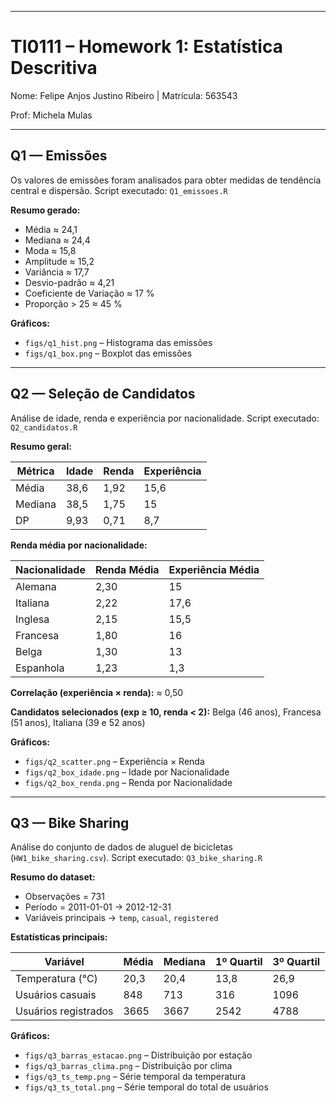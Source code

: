 
---

# TI0111 – Homework 1: Estatística Descritiva


Nome: Felipe Anjos Justino Ribeiro | Matrícula: 563543

Prof: Michela Mulas

---

## Q1 — Emissões

Os valores de emissões foram analisados para obter medidas de tendência central e dispersão.
Script executado: `Q1_emissoes.R`

**Resumo gerado:**

* Média ≈ 24,1
* Mediana ≈ 24,4
* Moda ≈ 15,8
* Amplitude ≈ 15,2
* Variância ≈ 17,7
* Desvio-padrão ≈ 4,21
* Coeficiente de Variação ≈ 17 %
* Proporção > 25 ≈ 45 %

**Gráficos:**

* `figs/q1_hist.png` – Histograma das emissões
* `figs/q1_box.png` – Boxplot das emissões

---

## Q2 — Seleção de Candidatos

Análise de idade, renda e experiência por nacionalidade.
Script executado: `Q2_candidatos.R`

**Resumo geral:**

| Métrica | Idade | Renda | Experiência |
| ------- | ----- | ----- | ----------- |
| Média   | 38,6  | 1,92  | 15,6        |
| Mediana | 38,5  | 1,75  | 15          |
| DP      | 9,93  | 0,71  | 8,7         |

**Renda média por nacionalidade:**

| Nacionalidade | Renda Média | Experiência Média |
| ------------- | ----------- | ----------------- |
| Alemana       | 2,30        | 15                |
| Italiana      | 2,22        | 17,6              |
| Inglesa       | 2,15        | 15,5              |
| Francesa      | 1,80        | 16                |
| Belga         | 1,30        | 13                |
| Espanhola     | 1,23        | 1,3               |

**Correlação (experiência × renda):** ≈ 0,50

**Candidatos selecionados (exp ≥ 10, renda < 2):**
Belga (46 anos), Francesa (51 anos), Italiana (39 e 52 anos)

**Gráficos:**

* `figs/q2_scatter.png` – Experiência × Renda
* `figs/q2_box_idade.png` – Idade por Nacionalidade
* `figs/q2_box_renda.png` – Renda por Nacionalidade

---

## Q3 — Bike Sharing

Análise do conjunto de dados de aluguel de bicicletas (`HW1_bike_sharing.csv`).
Script executado: `Q3_bike_sharing.R`

**Resumo do dataset:**

* Observações = 731
* Período = 2011-01-01 → 2012-12-31
* Variáveis principais → `temp`, `casual`, `registered`

**Estatísticas principais:**

| Variável             | Média | Mediana | 1º Quartil | 3º Quartil |
| -------------------- | ----- | ------- | ---------- | ---------- |
| Temperatura (°C)     | 20,3  | 20,4    | 13,8       | 26,9       |
| Usuários casuais     | 848   | 713     | 316        | 1096       |
| Usuários registrados | 3665  | 3667    | 2542       | 4788       |

**Gráficos:**

* `figs/q3_barras_estacao.png` – Distribuição por estação
* `figs/q3_barras_clima.png` – Distribuição por clima
* `figs/q3_ts_temp.png` – Série temporal da temperatura
* `figs/q3_ts_total.png` – Série temporal do total de usuários

